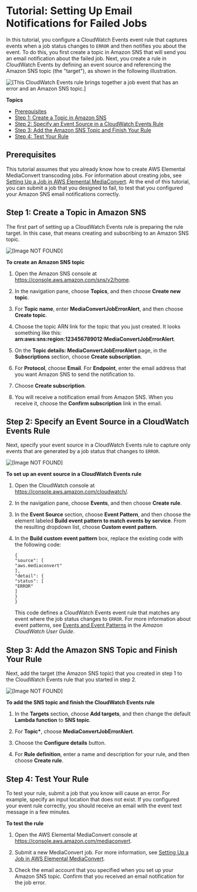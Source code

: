 # Tutorial: Setting Up Email Notifications for Failed Jobs<a name="mediaconvert_sns_tutorial"></a>

In this tutorial, you configure a CloudWatch Events event rule that captures events when a job status changes to `ERROR` and then notifies you about the event\. To do this, you first create a topic in Amazon SNS that will send you an email notification about the failed job\. Next, you create a rule in CloudWatch Events by defining an event source and referencing the Amazon SNS topic \(the "target"\), as shown in the following illustration\.

![\[This CloudWatch Events rule brings together a job event that has an error and an Amazon SNS topic.\]](http://docs.aws.amazon.com/mediaconvert/latest/ug/images/CloudWatchEvents_example.png)

**Topics**
+ [Prerequisites](#mediaconvert_sns_prereq)
+ [Step 1: Create a Topic in Amazon SNS](#mediaconvert_sns_create_topic)
+ [Step 2: Specify an Event Source in a CloudWatch Events Rule](#mediaconvert_sns_rule_event_sourece)
+ [Step 3: Add the Amazon SNS Topic and Finish Your Rule](#add-target-and-finish-rule)
+ [Step 4: Test Your Rule](#mediaconvert_sns_test_rule)

## Prerequisites<a name="mediaconvert_sns_prereq"></a>

This tutorial assumes that you already know how to create AWS Elemental MediaConvert transcoding jobs\. For information about creating jobs, see [Setting Up a Job in AWS Elemental MediaConvert](setting-up-a-job.md)\. At the end of this tutorial, you can submit a job that you designed to fail, to test that you configured your Amazon SNS email notifications correctly\.

## Step 1: Create a Topic in Amazon SNS<a name="mediaconvert_sns_create_topic"></a>

The first part of setting up a CloudWatch Events rule is preparing the rule target\. In this case, that means creating and subscribing to an Amazon SNS topic\.

![\[Image NOT FOUND\]](http://docs.aws.amazon.com/mediaconvert/latest/ug/images/CloudWatchEvents_tutorial-target.png)

**To create an Amazon SNS topic**

1. Open the Amazon SNS console at [https://console\.aws\.amazon\.com/sns/v2/home](https://console.aws.amazon.com/sns/v2/home)\.

1. In the navigation pane, choose **Topics**, and then choose **Create new topic**\.

1. For **Topic name**, enter **MediaConvertJobErrorAlert**, and then choose **Create topic**\.

1. Choose the topic ARN link for the topic that you just created\. It looks something like this: **arn:aws:sns:region:123456789012:MediaConvertJobErrorAlert**\.

1. On the **Topic details: MediaConvertJobErrorAlert** page, in the **Subscriptions** section, choose **Create subscription**\. 

1. For **Protocol**, choose **Email**\. For **Endpoint**, enter the email address that you want Amazon SNS to send the notification to\.

1. Choose **Create subscription**\.

1. You will receive a notification email from Amazon SNS\. When you receive it, choose the **Confirm subscription** link in the email\. 

## Step 2: Specify an Event Source in a CloudWatch Events Rule<a name="mediaconvert_sns_rule_event_sourece"></a>

Next, specify your event source in a CloudWatch Events rule to capture only events that are generated by a job status that changes to `ERROR`\. 

![\[Image NOT FOUND\]](http://docs.aws.amazon.com/mediaconvert/latest/ug/images/CloudWatchEvents_tutorial-eventsource.png)

**To set up an event source in a CloudWatch Events rule**

1. Open the CloudWatch console at [https://console\.aws\.amazon\.com/cloudwatch/](https://console.aws.amazon.com/cloudwatch/)\.

1. In the navigation pane, choose **Events**, and then choose **Create rule**\.

1. In the **Event Source** section, choose **Event Pattern**, and then choose the element labeled **Build event pattern to match events by service**\. From the resulting dropdown list, choose **Custom event pattern**\.

1. In the **Build custom event pattern** box, replace the existing code with the following code: 

   ```
   {
   "source": [
   "aws.mediaconvert"
   ],
   "detail": {
   "status": [
   "ERROR"
   ]
   }
   }
   ```

   This code defines a CloudWatch Events event rule that matches any event where the job status changes to `ERROR`\. For more information about event patterns, see [Events and Event Patterns](https://docs.aws.amazon.com/AmazonCloudWatch/latest/DeveloperGuide/CloudWatchEventsandEventPatterns.html) in the *Amazon CloudWatch User Guide*\. 

## Step 3: Add the Amazon SNS Topic and Finish Your Rule<a name="add-target-and-finish-rule"></a>

Next, add the target \(the Amazon SNS topic\) that you created in step 1 to the CloudWatch Events rule that you started in step 2\.

![\[Image NOT FOUND\]](http://docs.aws.amazon.com/mediaconvert/latest/ug/images/CloudWatchEvents_tutorial-rule.png)

**To add the SNS topic and finish the CloudWatch Events rule**

1. In the **Targets** section, choose **Add targets**, and then change the default **Lambda function** to **SNS topic**\. 

1. For **Topic\***, choose **MediaConvertJobErrorAlert**\.

1. Choose the **Configure details** button\.

1. For **Rule definition**, enter a name and description for your rule, and then choose **Create rule**\.

## Step 4: Test Your Rule<a name="mediaconvert_sns_test_rule"></a>

To test your rule, submit a job that you know will cause an error\. For example, specify an input location that does not exist\. If you configured your event rule correctly, you should receive an email with the event text message in a few minutes\. 

**To test the rule**

1. Open the AWS Elemental MediaConvert console at [https://console\.aws\.amazon\.com/mediaconvert](https://console.aws.amazon.com/mediaconvert)\.

1. Submit a new MediaConvert job\. For more information, see [Setting Up a Job in AWS Elemental MediaConvert](setting-up-a-job.md)\.

1. Check the email account that you specified when you set up your Amazon SNS topic\. Confirm that you received an email notification for the job error\.